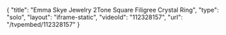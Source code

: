 {
    "title": "Emma Skye Jewelry  2Tone Square Filigree Crystal Ring",
    "type": "solo",
    "layout": "iframe-static",
    "videoId": "112328157",
    "url": "\/tvpembed\/112328157"
}